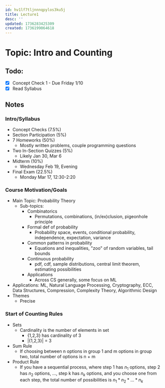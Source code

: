 ```yaml
---
id: hv1lf7tljnnnqpylos3ku5j
title: Lecture1
desc: ''
updated: 1736283425309
created: 1736199064618
---
```

# Topic: Intro and Counting

## Todo:
- [x] Concept Check 1 - Due Friday 1/10
- [x] Read Syllabus

## Notes
### Intro/Syllabus
- Concept Checks (7.5%)
- Section Participation (5%)
- 7 Homeworks (50%)
    - Mostly written problems, couple programming questions
- Two In-Section Quizzes (5%)
    - Likely Jan 30, Mar 6
- Midterm (10%)
    - Wednesday Feb 19, Evening
- Final Exam (22.5%)
    - Monday Mar 17, 12:30-2:20
### Course Motivation/Goals
- Main Topic: Probability Theory
    - Sub-topics:
        - Combinatorics
            - Permutations, combinations, (in/ex)clusion, pigeonhole principle
        - Formal def of probability
            - Probability space, events, conditional probability, independence, expectation, variance
        - Common patterns in probability
            - Equations and inequalities, "zoo" of random variables, tail bounds
        - Continuous probability
            - pdf, cdf, sample distributions, central limit theorem, estimating possibilities
        - Applications
            - Across CS generally, some focus on ML
- Applications: ML, Natural Language Processing, Cryptography, ECC, Data Structures, Compression, Complexity Theory, Algorithmic Design
- Themes
    - Precise
### Start of Counting Rules
- Sets
    - Cardinality is the number of elements in set
        - {1,2,3} has cardinality of 3
        - |{1,2,3}| = 3
- Sum Rule
    - If choosing between n options in group 1 and m options in group two, total number of options is n + m
- Product Rule
    - If you have a sequential process, where step 1 has $n_1$ options, step 2 has $n_2$ options, ..., step k has $n_k$ options, and you choose one from each step, the total number of possibilities is $n_1 * n_2 * ... * n_k$

